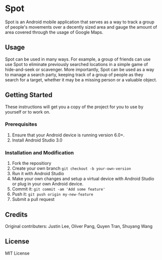 # Spot
Spot is an Android mobile application that serves as a way to track a group of people's movements over a decently sized area and gauge the amount of area covered through the usage of Google Maps.
## Usage
Spot can be used in many ways. For example, a group of friends can use use Spot to eliminate previously searched locations in a simple game of hide-and-seek or scavenger. More importantly, Spot can be used as a way to manage a search party, keeping track of a group of people as they search for a target, whether it may be a missing person or a valuable object.
## Getting Started
These instructions will get you a copy of the project for you to use by yourself or to work on.
### Prerequisites
1. Ensure that your Android device is running version 6.0+.
2. Install Android Studio 3.0
### Installation and Modification
1. Fork the repositiory
2. Create your own branch `git checkout -b your-own-version`
3. Run it with Android Studio
4. Make your own changes and setup a virtual device with Android Studio or plug in your own Android device.
5. Commit it: `git commit -am 'Add some feature'`
6. Push it: `git push origin my-new-feature`
7. Submit a pull request
## Credits
Original contributers: Justin Lee, Oliver Pang, Quyen Tran, Shuyang Wang
## License 
MIT License
